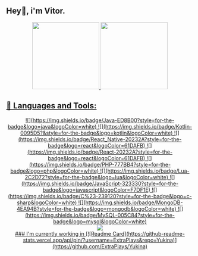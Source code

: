 ## Hey👋, i'm Vitor.
<div align="center">
  <a href="https://github.com/ExtraPlays">
  <img height="180em" src="https://github-readme-stats.vercel.app/api?username=ExtraPlays&show_icons=true&theme=dracula&include_all_commits=true&count_private=true"/>
  <img height="180em" src="https://github-readme-stats.vercel.app/api/top-langs/?username=ExtraPlays&layout=compact&langs_count=7&theme=dracula"/>
</div>

## 📡 Languages and Tools:
<div align="center">
  ![](https://img.shields.io/badge/Java-ED8B00?style=for-the-badge&logo=java&logoColor=white)
  ![](https://img.shields.io/badge/Kotlin-0095D5?&style=for-the-badge&logo=kotlin&logoColor=white)
  ![](https://img.shields.io/badge/React_Native-20232A?style=for-the-badge&logo=react&logoColor=61DAFB)
  ![](https://img.shields.io/badge/React-20232A?style=for-the-badge&logo=react&logoColor=61DAFB)
  ![](https://img.shields.io/badge/PHP-777BB4?style=for-the-badge&logo=php&logoColor=white)
  ![](https://img.shields.io/badge/Lua-2C2D72?style=for-the-badge&logo=lua&logoColor=white)
  ![](https://img.shields.io/badge/JavaScript-323330?style=for-the-badge&logo=javascript&logoColor=F7DF1E)
  ![](https://img.shields.io/badge/C%23-239120?style=for-the-badge&logo=c-sharp&logoColor=white)
  ![](https://img.shields.io/badge/MongoDB-4EA94B?style=for-the-badge&logo=mongodb&logoColor=white)
  ![](https://img.shields.io/badge/MySQL-005C84?style=for-the-badge&logo=mysql&logoColor=white)
</div>
<div align="center">
  <img src="https://github.com/zSpl1nterUS/zSpl1nterUS/blob/output/github-contribution-grid-snake.svg"/>
</div>

<div align="center">
### I'm currently working in
[![Readme Card](https://github-readme-stats.vercel.app/api/pin/?username=ExtraPlays&repo=Yukina)](https://github.com/ExtraPlays/Yukina)
</div>
